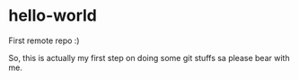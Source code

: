# hello-world
First remote repo :)

So, this is actually my first step on doing some git stuffs sa please bear with me. 
